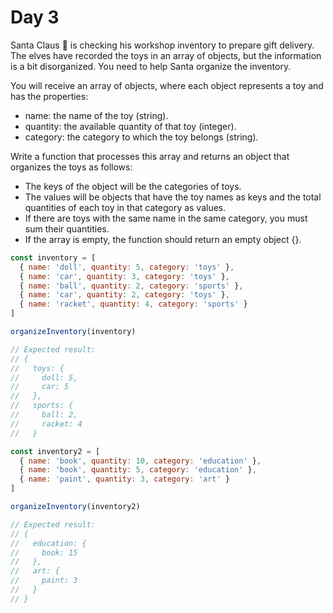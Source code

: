 # Day 3

Santa Claus 🎅 is checking his workshop inventory to prepare gift delivery. The elves have recorded the toys in an array of objects, but the information is a bit disorganized. You need to help Santa organize the inventory.

You will receive an array of objects, where each object represents a toy and has the properties:

- name: the name of the toy (string).
- quantity: the available quantity of that toy (integer).
- category: the category to which the toy belongs (string).

Write a function that processes this array and returns an object that organizes the toys as follows:

- The keys of the object will be the categories of toys.
- The values will be objects that have the toy names as keys and the total quantities of each toy in that category as values.
- If there are toys with the same name in the same category, you must sum their quantities.
- If the array is empty, the function should return an empty object {}.

```javascript
const inventory = [
  { name: 'doll', quantity: 5, category: 'toys' },
  { name: 'car', quantity: 3, category: 'toys' },
  { name: 'ball', quantity: 2, category: 'sports' },
  { name: 'car', quantity: 2, category: 'toys' },
  { name: 'racket', quantity: 4, category: 'sports' }
]

organizeInventory(inventory)

// Expected result:
// {
//   toys: {
//     doll: 5,
//     car: 5
//   },
//   sports: {
//     ball: 2,
//     racket: 4
//   }

const inventory2 = [
  { name: 'book', quantity: 10, category: 'education' },
  { name: 'book', quantity: 5, category: 'education' },
  { name: 'paint', quantity: 3, category: 'art' }
]

organizeInventory(inventory2)

// Expected result:
// {
//   education: {
//     book: 15
//   },
//   art: {
//     paint: 3
//   }
// }
```
